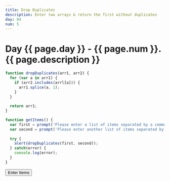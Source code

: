 ```yaml
---
title: Drop Duplicates
description: Enter two arrays & return the first without duplicates
day: 04
num: 5
---
```


# Day {{ page.day }} - {{ page.num }}. {{ page.description }}

<script src="/cse/day04/dropDuplicates.js"></script>

```javascript
function dropDuplicates(arr1, arr2) {
  for (var a in arr1) {
    if (arr2.includes(arrl[a])) {
      arr1.splice(a, 1);
    }
  }
  
  return arr1;
}

function getItems() {
  var first = prompt('Please enter a list of items separated by a comma:');
  var second = prompt('Please enter another list of items separated by a comma:');
  
  try {
    alert(dropDuplicates(first, second));
  } catch(error) {
    console.log(error);
  }
}
```

<button type="button" onclick="getItems()">Enter Items</button>
